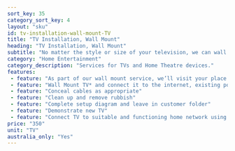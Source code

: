 ```yaml
---
sort_key: 35
category_sort_key: 4
layout: "sku"
id: tv-installation-wall-mount-TV
title: "TV Installation, Wall Mount"
heading: "TV Installation, Wall Mount"
subtitle: "No matter the style or size of your television, we can wall mount it for you."
category: "Home Entertainment"
category_description: "Services for TVs and Home Theatre devices."
features:
 - feature: "As part of our wall mount service, we’ll visit your place and"
 - feature: "Wall Mount TV* and connect it to the internet, existing power and existing components."
 - feature: "Conceal cables as appropriate"
 - feature: "Clean up and remove rubbish"
 - feature: "Complete setup diagram and leave in customer folder"
 - feature: "Demonstrate new TV"
 - feature: "Connect TV to suitable and functioning home network using existing wall outlet or wireless network"
price: "350"
unit: "TV"
australia_only: "Yes"
---
```

